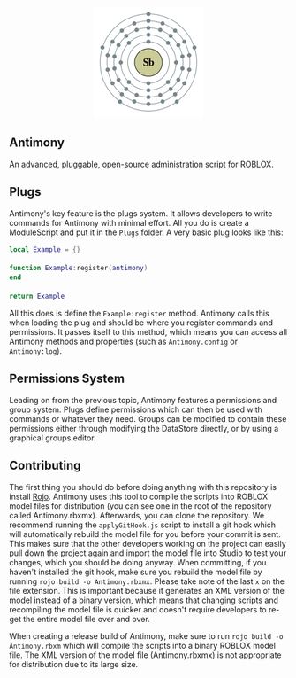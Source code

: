 <p align="center">
<img src="/antimony.png">
<h2>Antimony</h2>
An advanced, pluggable, open-source administration script for ROBLOX.
</p>

## Plugs
Antimony's key feature is the plugs system. It allows developers to write commands for Antimony with minimal effort. All you do is create a ModuleScript and put it in the `Plugs` folder. A very basic plug looks like this:

```lua
local Example = {}

function Example:register(antimony)
end

return Example
```

All this does is define the `Example:register` method. Antimony calls this when loading the plug and should be where you register commands and permissions. It passes itself to this method, which means you can access all Antimony methods and properties (such as `Antimony.config` or `Antimony:log`).

## Permissions System
Leading on from the previous topic, Antimony features a permissions and group system. Plugs define permissions which can then be used with commands or whatever they need. Groups can be modified to contain these permissions either through modifying the DataStore directly, or by using a graphical groups editor.

## Contributing
The first thing you should do before doing anything with this repository is install [Rojo](https://github.com/LPGhatguy/rojo). Antimony uses this tool to compile the scripts into ROBLOX model files for distribution (you can see one in the root of the repository called Antimony.rbxmx). Afterwards, you can clone the repository. We recommend running the `applyGitHook.js` script to install a git hook which will automatically rebuild the model file for you before your commit is sent. This makes sure that the other developers working on the project can easily pull down the project again and import the model file into Studio to test your changes, which you should be doing anyway. When committing, if you haven't installed the git hook, make sure you rebuild the model file by running `rojo build -o Antimony.rbxmx`. Please take note of the last `x` on the file extension. This is important because it generates an XML version of the model instead of a binary version, which means that changing scripts and recompiling the model file is quicker and doesn't require developers to re-get the entire model file over and over.

When creating a release build of Antimony, make sure to run `rojo build -o Antimony.rbxm` which will compile the scripts into a binary ROBLOX model file. The XML version of the model file (Antimony.rbxmx) is not appropriate for distribution due to its large size.